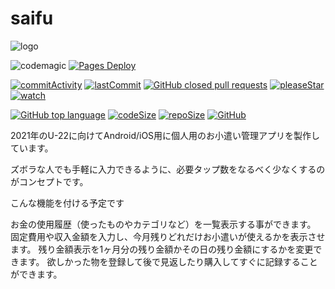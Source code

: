 # saifu

![logo](https://repository-images.githubusercontent.com/357097990/ff9fa700-9c4d-11eb-9413-ab5e6fd96eec)

![codemagic](https://api.codemagic.io/apps/607794816e1159e6059ca201/607794816e1159e6059ca200/status_badge.svg)
[![Pages Deploy](https://github.com/TeamSaifu/Saifu_Flutter/actions/workflows/flutter.yaml/badge.svg)](https://teamsaifu.github.io/Saifu_Flutter/)

[![commitActivity](https://img.shields.io/github/commit-activity/w/TeamSaifu/Saifu_flutter)](https://github.com/tak-st/Saifu-Android/pulse)
[![lastCommit](https://img.shields.io/github/last-commit/teamsaifu/saifu_flutter/develop)](https://github.com/tak-st/Saifu-Android/commits/develop)
[![GitHub closed pull requests](https://img.shields.io/github/issues-pr-closed-raw/teamsaifu/saifu_flutter?color=007ec6&label=pull%20requests)](https://github.com/tak-st/Saifu-Android/pulls)
[![pleaseStar](https://img.shields.io/github/stars/teamsaifu/saifu_flutter)](https://github.com/teamsaifu/saifu_flutter/stargazers)
[![watch](https://img.shields.io/github/watchers/teamsaifu/saifu_flutter)](https://github.com/teamsaifu/saifu_flutter/watchers)

[![GitHub top language](https://img.shields.io/github/languages/top/teamsaifu/saifu_flutter)](https://github.com/teamsaifu/saifu_flutter/search?l=Dart)
[![codeSize](https://img.shields.io/github/languages/code-size/teamsaifu/saifu_flutter)](https://github.com/tak-st/Saifu-Android/find/develop)
[![repoSize](https://img.shields.io/github/repo-size/teamsaifu/saifu_flutter)](https://github.com/tak-st/Saifu-Android/find/develop)
[![GitHub](https://img.shields.io/github/license/teamsaifu/saifu_flutter)](https://github.com/tak-st/Saifu-Android/blob/develop/LICENSE)

2021年のU-22に向けてAndroid/iOS用に個人用のお小遣い管理アプリを製作しています。

ズボラな人でも手軽に入力できるように、必要タップ数をなるべく少なくするのがコンセプトです。

こんな機能を付ける予定です

お金の使用履歴（使ったものやカテゴリなど）を一覧表示する事ができます。
固定費用や収入金額を入力し、今月残りどれだけお小遣いが使えるかを表示させます。
残り金額表示を1ヶ月分の残り金額かその日の残り金額にするかを変更できます。
欲しかった物を登録して後で見返したり購入してすぐに記録することができます。
